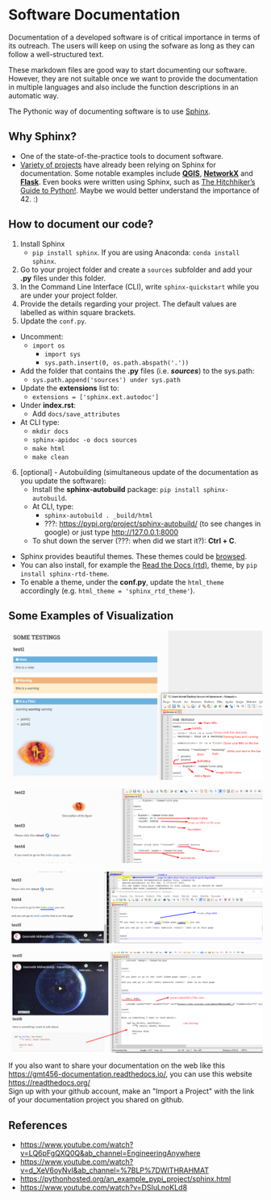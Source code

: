 # Software Documentation
Documentation of a developed software is of critical importance in terms of its outreach. The users will keep on using the sofware as long as they can follow a well-structured text.

These markdown files are good way to start documenting our software. However, they are not suitable once we want to provide the documentation in multiple languages and also include the function descriptions in an automatic way.

The Pythonic way of documenting software is to use [Sphinx](https://www.sphinx-doc.org/en/1.8/index.html).


## Why Sphinx?
* One of the state-of-the-practice tools to document software.
* [Variety of projects](https://www.sphinx-doc.org/en/1.8/examples.html) have already been relying on Sphinx for documentation. Some notable examples include [**QGIS**](https://qgis.org/en/docs/index.html), [**NetworkX**](https://networkx.org/) and [**Flask**](https://flask.palletsprojects.com/en/1.1.x/). Even books were written using Sphinx, such as [The Hitchhiker’s Guide to Python!](https://docs.python-guide.org/). Maybe we would better understand the importance of 42. :)

## How to document our code?

1. Install Sphinx
   * `pip install sphinx`. If you are using Anaconda: `conda install sphinx`.
2. Go to your project folder and create a `sources` subfolder and add your **.py** files under this folder.
3. In the Command Line Interface (CLI), write `sphinx-quickstart` while you are under your project folder.
4. Provide the details regarding your project. The default values are labelled as within square brackets.
5. Update the `conf.py`.
  * Uncomment:
      * `import os`
		  * `import sys`
		  * `sys.path.insert(0, os.path.abspath('.'))`
  * Add the folder that contains the **.py** files (i.e. ***sources***) to the sys.path:
     * `sys.path.append('sources') under sys.path`
  * Update the **extensions** list to:
     * `extensions = ['sphinx.ext.autodoc']`
  * Under **index.rst**:
     * Add `docs/save_attributes`
  * At CLI type:
     * `mkdir docs`
     * `sphinx-apidoc -o docs sources`
     * `make html`
     * `make clean`
6. [optional] - Autobuilding (simultaneous update of the documentation as you update the software):
   * Install the **sphinx-autobuild** package: `pip install sphinx-autobuild`.
   * At CLI, type:
      * `sphinx-autobuild . _build/html`
      * ???: https://pypi.org/project/sphinx-autobuild/ (to see changes in google) or just type http://127.0.0.1:8000
   * To shut down the server (???: when did we start it?): **Ctrl + C**.

* Sphinx provides beautiful themes. These themes could be [browsed](https://sphinx-themes.org/).
* You can also install, for example the [Read the Docs (rtd)](https://github.com/readthedocs/sphinx_rtd_theme), theme, by `pip install sphinx-rtd-theme`.
* To enable a theme, under the **conf.py**, update the `html_theme` accordingly (e.g. `html_theme = 'sphinx_rtd_theme'`).

## Some Examples of Visualization
![Image](https://github.com/afkHub/GMT-456-GIS-Programming/blob/master/img/visualization%20(0).png)

![Image](https://github.com/afkHub/GMT-456-GIS-Programming/blob/master/img/visualization%20(1).png)

![Image](https://github.com/afkHub/GMT-456-GIS-Programming/blob/master/img/visualization%20(2).png)

![Image](https://github.com/afkHub/GMT-456-GIS-Programming/blob/master/img/visualization%20(3).png)

If you also want to share your documentation on the web like this https://gmt456-documentation.readthedocs.io/, you can use this website https://readthedocs.org/ <br/>Sign up with your github account, make an "Import a Project" with the link of your documentation project you shared on github.

## References

* https://www.youtube.com/watch?v=LQ6pFgQXQ0Q&ab_channel=EngineeringAnywhere
* https://www.youtube.com/watch?v=d_XeV6oyNvI&ab_channel=%7BLP%7DWITHRAHMAT
* https://pythonhosted.org/an_example_pypi_project/sphinx.html
* https://www.youtube.com/watch?v=DSIuLnoKLd8
